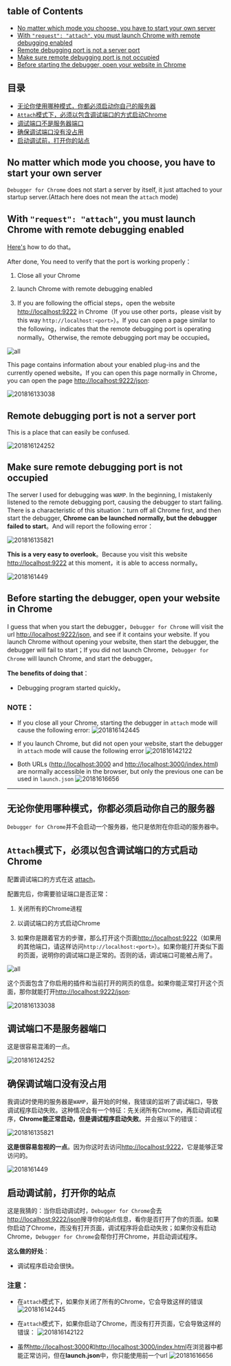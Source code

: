 ## table of Contents

- [No matter which mode you choose, you have to start your own server](#no-matter-which-mode-you-choose-you-have-to-start-your-own-server)
- [With `"request": "attach"`, you must launch Chrome with remote debugging enabled](#with-request-attach-you-must-launch-chrome-with-remote-debugging-enabled)
- [Remote debugging port is not a server port](#remote-debugging-port-is-not-a-server-port)
- [Make sure remote debugging port is not occupied](#make-sure-remote-debugging-port-is-not-occupied)
- [Before starting the debugger, open your website in Chrome](#before-starting-the-debugger-open-your-website-in-chrome)

## 目录

- [无论你使用哪种模式，你都必须启动你自己的服务器](#无论你使用哪种模式你都必须启动你自己的服务器)
- [`Attach`模式下，必须以包含调试端口的方式启动Chrome](#attach模式下必须以包含调试端口的方式启动chrome)
- [调试端口不是服务器端口](#调试端口不是服务器端口)
- [确保调试端口没有没占用](#确保调试端口没有没占用)
- [启动调试前，打开你的站点](#启动调试前打开你的站点)



## No matter which mode you choose, you have to start your own server

`Debugger for Chrome` does not start a server by itself, it just attached to your startup server.(Attach here does not mean the `attach` mode)

## With `"request": "attach"`, you must launch Chrome with remote debugging enabled

[Here's](https://github.com/Microsoft/vscode-chrome-debug#attach) how to do that。

After done, You need to verify that the port is working properly：

1. Close all your Chrome

2. launch Chrome with remote debugging enabled

3. If you are following the official steps，open the website [http://localhost:9222](http://localhost:9222) in Chrome（If you use other ports，please visit by this way `http://localhost:<port>`）。If you can open a page similar to the following，indicates that the remote debugging port is operating normally。Otherwise, the remote debugging port may be occupied。

![all](http://opd59bmxu.bkt.clouddn.com/201816121754.png)

This page contains information about your enabled plug-ins and the currently opened website。If you can open this page normally in Chrome，you can open the page [http://localhost:9222/json](http://localhost:9222/json):

![201816133038](http://opd59bmxu.bkt.clouddn.com/201816133038.png)

## Remote debugging port is not a server port

This is a place that can easily be confused.

![201816124252](http://opd59bmxu.bkt.clouddn.com/201816124252.png)

## Make sure remote debugging port is not occupied

The server I used for debugging was `WAMP`. In the beginning, I mistakenly listened to the remote debugging port, causing the debugger to start failing. There is a characteristic of this situation：turn off all Chrome first, and then start the debugger, **Chrome can be launched normally, but the debugger failed to start**。And will report the following error：

![201816135821](http://opd59bmxu.bkt.clouddn.com/201816135821.png)

**This is a very easy to overlook**。Because you visit this website [http://localhost:9222](http://localhost:9222) at this moment，it is able to access normally。

![2018161449](http://opd59bmxu.bkt.clouddn.com/2018161449.png)


## Before starting the debugger, open your website in Chrome 

I guess that when you start the debugger，`Debugger for Chrome` will visit the url [http://localhost:9222/json](http://localhost:9222/json), and see if it contains your website. If you launch Chrome without opening your website, then start the debugger, the debugger will fail to start；If you did not launch Chrome，`Debugger for Chrome` will launch Chrome, and start the debugger。

**The benefits of doing that**：

- Debugging program started quickly。


### NOTE：

- If you close all your Chrome, starting the debugger in `attach` mode will cause the following error:
![201816142445](http://opd59bmxu.bkt.clouddn.com/201816142445.png)

- If you launch Chrome, but did not open your website, start the debugger in `attach` mode will cause the following error
![201816142122](http://opd59bmxu.bkt.clouddn.com/201816142122.png)

- Both URLs ([http://localhost:3000](http://localhost:3000) and [http://localhost:3000/index.html](http://localhost:3000/index.html)) are normally accessible in the browser, but only the previous one can be used in `launch.json`
![20181616656](http://opd59bmxu.bkt.clouddn.com/20181616656.png)


----------


## 无论你使用哪种模式，你都必须启动你自己的服务器

`Debugger for Chrome`并不会启动一个服务器，他只是依附在你启动的服务器中。

## `Attach`模式下，必须以包含调试端口的方式启动Chrome

配置调试端口的方式在这 [attach](https://github.com/Microsoft/vscode-chrome-debug#attach)。

配置完后，你需要验证端口是否正常：

1. 关闭所有的Chrome进程

2. 以调试端口的方式启动Chrome

3. 如果你是跟着官方的步骤，那么打开这个页面[http://localhost:9222](http://localhost:9222)（如果用的其他端口，请这样访问`http://localhost:<port>`）。如果你能打开类似下面的页面，说明你的调试端口是正常的。否则的话，调试端口可能被占用了。

![all](http://opd59bmxu.bkt.clouddn.com/201816121754.png)

这个页面包含了你启用的插件和当前打开的网页的信息。如果你能正常打开这个页面，那你就能打开[http://localhost:9222/json](http://localhost:9222/json):

![201816133038](http://opd59bmxu.bkt.clouddn.com/201816133038.png)


## 调试端口不是服务器端口

这是很容易混淆的一点。

![201816124252](http://opd59bmxu.bkt.clouddn.com/201816124252.png)

## 确保调试端口没有没占用

我调试时使用的服务器是`WAMP`，最开始的时候，我错误的监听了调试端口，导致调试程序启动失败。这种情况会有一个特征：先关闭所有Chrome，再启动调试程序，**Chrome能正常启动，但是调试程序启动失败**。并会报以下的错误：

![201816135821](http://opd59bmxu.bkt.clouddn.com/201816135821.png)

**这是很容易忽视的一点**。因为你这时去访问[http://localhost:9222](http://localhost:9222)，它是能够正常访问的。

![2018161449](http://opd59bmxu.bkt.clouddn.com/2018161449.png)


## 启动调试前，打开你的站点

这是我猜的：当你启动调试时，`Debugger for Chrome`会去[http://localhost:9222/json](http://localhost:9222/json)搜寻你的站点信息，看你是否打开了你的页面。如果你启动了Chrome，而没有打开页面，调试程序将会启动失败；如果你没有启动Chrome，`Debugger for Chrome`会帮你打开Chrome，并启动调试程序。

**这么做的好处**：

- 调试程序启动会很快。


### 注意：

- 在`attach`模式下，如果你关闭了所有的Chrome，它会导致这样的错误
![201816142445](http://opd59bmxu.bkt.clouddn.com/201816142445.png)

- 在`attach`模式下，如果你启动了Chrome，而没有打开页面，它会导致这样的错误：
![201816142122](http://opd59bmxu.bkt.clouddn.com/201816142122.png)

- 虽然[http://localhost:3000](http://localhost:3000)和[http://localhost:3000/index.html](http://localhost:3000/index.html)在浏览器中都能正常访问，但在**launch.json**中，你只能使用前一个url
![20181616656](http://opd59bmxu.bkt.clouddn.com/20181616656.png)





  